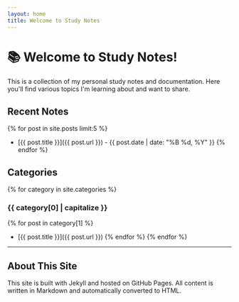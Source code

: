 ```yaml
---
layout: home
title: Welcome to Study Notes
---
```


# 📚 Welcome to Study Notes!

This is a collection of my personal study notes and documentation. Here you'll find various topics I'm learning about and want to share.

## Recent Notes

{% for post in site.posts limit:5 %}
- [{{ post.title }}]({{ post.url }}) - {{ post.date | date: "%B %d, %Y" }}
{% endfor %}

## Categories

{% for category in site.categories %}
### {{ category[0] | capitalize }}
{% for post in category[1] %}
- [{{ post.title }}]({{ post.url }})
{% endfor %}
{% endfor %}

---

## About This Site

This site is built with Jekyll and hosted on GitHub Pages. All content is written in Markdown and automatically converted to HTML. 